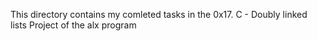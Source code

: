 This directory contains my comleted tasks in the 0x17. C - Doubly linked lists Project of the alx program
